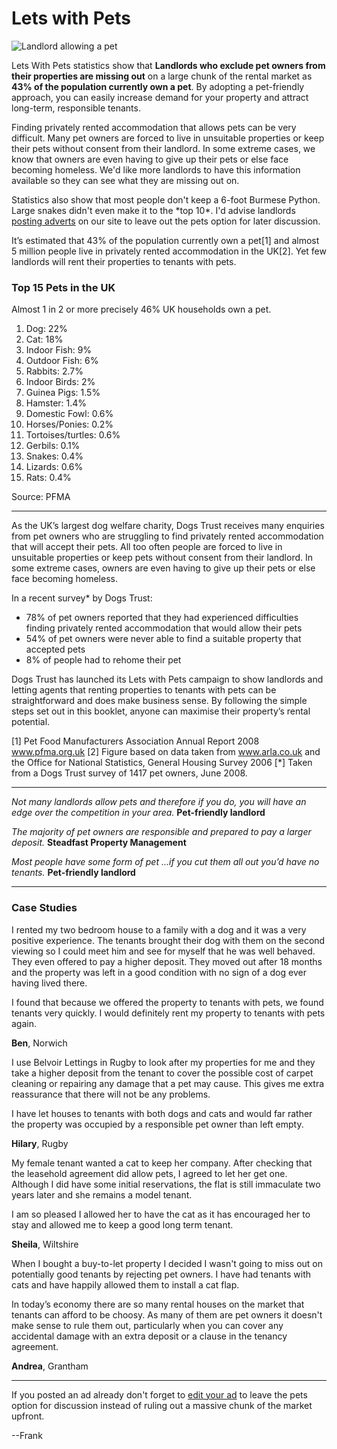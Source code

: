 Lets with Pets
==============
![Landlord allowing a pet](https://i.ibb.co/qRVWdng/letswithpets.jpg)

Lets With Pets statistics show that **Landlords who exclude pet owners from
their properties are missing out** on a large chunk of the rental market as
**43% of the population currently own a pet**. By adopting a pet-friendly
approach, you can easily increase demand for your property and attract
long-term, responsible tenants.

Finding privately rented accommodation that allows pets can be very difficult.
Many pet owners are forced to live in unsuitable properties or keep their pets
without consent from their landlord. In some extreme cases, we know that owners
are even having to give up their pets or else face becoming homeless. We'd like
more landlords to have this information available so they can see what they are
missing out on.

Statistics also show that most people don't keep a 6-foot Burmese Python. Large
snakes didn't even make it to the \*top 10\*. I'd advise landlords [posting
adverts](/rooms/post) on our site to leave out the pets option for later discussion.

It’s estimated that 43% of the population currently own a pet[1] and almost 5
million people live in privately rented accommodation in the UK[2]. Yet few
landlords will rent their properties to tenants with pets.

### Top 15 Pets in the UK
Almost 1 in 2 or more precisely 46% UK households own a pet.

1. Dog: 22%
2. Cat: 18%
3. Indoor Fish: 9%
4. Outdoor Fish: 6%
5. Rabbits: 2.7%
6. Indoor Birds: 2%
7. Guinea Pigs: 1.5%
8. Hamster: 1.4%
9. Domestic Fowl: 0.6%
10. Horses/Ponies: 0.2%
11. Tortoises/turtles: 0.6%
12. Gerbils: 0.1%
13. Snakes: 0.4%
14. Lizards: 0.6%
15. Rats: 0.4%

Source: PFMA

---

As the UK’s largest dog welfare charity, Dogs Trust receives many enquiries from
pet owners who are struggling to find privately rented accommodation that will
accept their pets. All too often people are forced to live in unsuitable
properties or keep pets without consent from their landlord. In some extreme
cases, owners are even having to give up their pets or else face becoming
homeless.

In a recent survey\* by Dogs Trust:

* 78% of pet owners reported that they had experienced difficulties finding
  privately rented accommodation that would allow their pets
* 54% of pet owners were never able to find a suitable property that accepted pets
* 8% of people had to rehome their pet

Dogs Trust has launched its Lets with Pets campaign to show landlords and
letting agents that renting properties to tenants with pets can be
straightforward and does make business sense. By following the simple steps set
out in this booklet, anyone can maximise their property’s rental potential.

[1] Pet Food Manufacturers Association Annual Report 2008 www.pfma.org.uk    [2]
Figure based on data taken from www.arla.co.uk and the Office for National
Statistics, General Housing    Survey 2006    [\*] Taken from a Dogs Trust
survey of 1417 pet owners, June 2008.


---

*Not many landlords allow pets and therefore if you do, you will have an edge
over the competition in your area.*    **Pet-friendly landlord**

*The majority of pet owners are responsible and prepared to pay a larger
deposit.*    **Steadfast Property Management**

*Most people have some form of pet ...if you cut them all out you’d have no
tenants.*    **Pet-friendly landlord**

---

### Case Studies

I rented my two bedroom house to a family with a dog and it was a very positive
experience. The tenants brought their dog with them on the second viewing so I
could meet him and see for myself that he was well behaved. They even offered to
pay a higher deposit. They moved out after 18 months and the property was left
in a good condition with no sign of a dog ever having lived there.

I found that because we offered the property to tenants with pets, we found
tenants very quickly. I would definitely rent my property to tenants with pets
again.

**Ben**, Norwich

I use Belvoir Lettings in Rugby to look after my properties for me and they take
a higher deposit from the tenant to cover the possible cost of carpet cleaning
or repairing any damage that a pet may cause. This gives me extra reassurance
that there will not be any problems.

I have let houses to tenants with both dogs and cats and would far rather the
property was occupied by a responsible pet owner than left empty.

**Hilary**, Rugby

My female tenant wanted a cat to keep her company. After checking that the
leasehold agreement did allow pets, I agreed to let her get one. Although I did
have some initial reservations, the flat is still immaculate two years later and
she remains a model tenant.

I am so pleased I allowed her to have the cat as it has encouraged her to stay
and allowed me to keep a good long term tenant.

**Sheila**, Wiltshire

When I bought a buy-to-let property I decided I wasn't going to miss out on
potentially good tenants by rejecting pet owners. I have had tenants with cats
and have happily allowed them to install a cat flap.

In today’s economy there are so many rental houses on the market that tenants
can afford to be choosy. As many of them are pet owners it doesn't make sense to
rule them out, particularly when you can cover any accidental damage with an
extra deposit or a clause in the tenancy agreement.

**Andrea**, Grantham


---

If you posted an ad already don't forget to [edit your ad](/rooms/ads) to leave the
pets option for discussion instead of ruling out a massive chunk of the market
upfront.

--Frank

